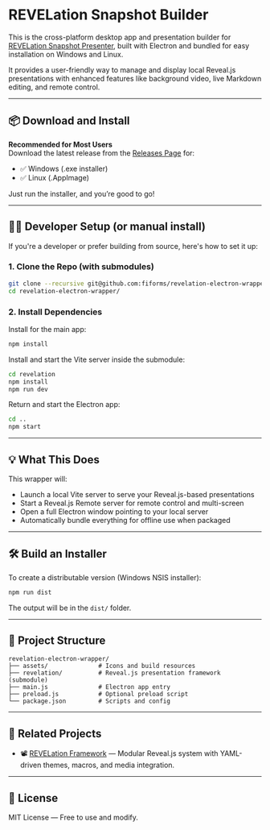 # REVELation Snapshot Builder

This is the cross-platform desktop app and presentation builder for [REVELation Snapshot Presenter](https://github.com/fiforms/revelation), built with Electron and bundled for easy installation on Windows and Linux.

It provides a user-friendly way to manage and display local Reveal.js presentations with enhanced features like background video, live Markdown editing, and remote control.

---

## 📦 Download and Install

**Recommended for Most Users**  
Download the latest release from the [Releases Page](https://github.com/fiforms/revelation-electron-wrapper/releases) for:

- ✅ Windows (.exe installer)
- ✅ Linux (.AppImage)

Just run the installer, and you’re good to go!

---

## 👨‍💻 Developer Setup (or manual install)

If you're a developer or prefer building from source, here's how to set it up:

### 1. Clone the Repo (with submodules)

```bash
git clone --recursive git@github.com:fiforms/revelation-electron-wrapper.git
cd revelation-electron-wrapper/
````

### 2. Install Dependencies

Install for the main app:

```bash
npm install
```

Install and start the Vite server inside the submodule:

```bash
cd revelation
npm install
npm run dev
```

Return and start the Electron app:

```bash
cd ..
npm start
```

---

## 💡 What This Does

This wrapper will:

* Launch a local Vite server to serve your Reveal.js-based presentations
* Start a Reveal.js Remote server for remote control and multi-screen
* Open a full Electron window pointing to your local server
* Automatically bundle everything for offline use when packaged

---

## 🛠 Build an Installer

To create a distributable version (Windows NSIS installer):

```bash
npm run dist
```

The output will be in the `dist/` folder.

---

## 📁 Project Structure

```
revelation-electron-wrapper/
├── assets/              # Icons and build resources
├── revelation/          # Reveal.js presentation framework (submodule)
├── main.js              # Electron app entry
├── preload.js           # Optional preload script
└── package.json         # Scripts and config
```

---

## 🔗 Related Projects

* 📽️ [REVELation Framework](https://github.com/fiforms/revelation) — Modular Reveal.js system with YAML-driven themes, macros, and media integration.

---

## 📜 License

MIT License — Free to use and modify.


